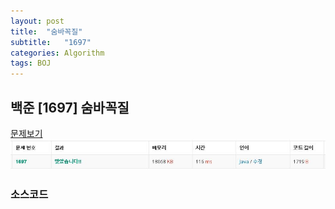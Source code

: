 ```yaml
---
layout: post
title:  "숨바꼭질"
subtitle:   "1697"
categories: Algorithm
tags: BOJ
---
```


## 백준 [1697] 숨바꼭질
[문제보기](https://www.acmicpc.net/problem/1697) <br>
![Alt text](/assets/img/baekjoon/1697.JPG)


### 소스코드
~~~ java

~~~
